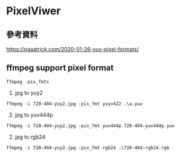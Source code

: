 # PixelViwer
## 參考資料
https://paaatrick.com/2020-01-26-yuv-pixel-formats/
## ffmpeg support pixel format
```shell
ffmpeg -pix_fmts
```

1. jpg to yuy2
```shell
ffmpeg -i 720-404-yuy2.jpg -pix_fmt yuyv422 .\a.yuv
```
2. jpg to yuv444p
```shell
ffmpeg -i 720-404-yuy2.jpg -pix_fmt yuv444p 720-404-yuv444p.yuv
```

2. jpg to rgb24
```shell
ffmpeg -i 720-404-yuy2.jpg -pix_fmt rgb24 .\720-404-rgb24.rgb
```
